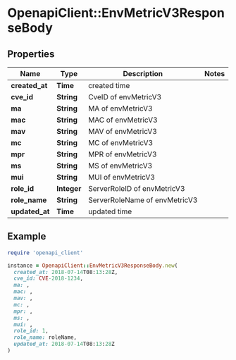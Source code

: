 # OpenapiClient::EnvMetricV3ResponseBody

## Properties

| Name | Type | Description | Notes |
| ---- | ---- | ----------- | ----- |
| **created_at** | **Time** | created time |  |
| **cve_id** | **String** | CveID of envMetricV3 |  |
| **ma** | **String** | MA of envMetricV3 |  |
| **mac** | **String** | MAC of envMetricV3 |  |
| **mav** | **String** | MAV of envMetricV3 |  |
| **mc** | **String** | MC of envMetricV3 |  |
| **mpr** | **String** | MPR of envMetricV3 |  |
| **ms** | **String** | MS of envMetricV3 |  |
| **mui** | **String** | MUI of envMetricV3 |  |
| **role_id** | **Integer** | ServerRoleID of envMetricV3 |  |
| **role_name** | **String** | ServerRoleName of envMetricV3 |  |
| **updated_at** | **Time** | updated time |  |

## Example

```ruby
require 'openapi_client'

instance = OpenapiClient::EnvMetricV3ResponseBody.new(
  created_at: 2018-07-14T08:13:28Z,
  cve_id: CVE-2018-1234,
  ma: ,
  mac: ,
  mav: ,
  mc: ,
  mpr: ,
  ms: ,
  mui: ,
  role_id: 1,
  role_name: roleName,
  updated_at: 2018-07-14T08:13:28Z
)
```

